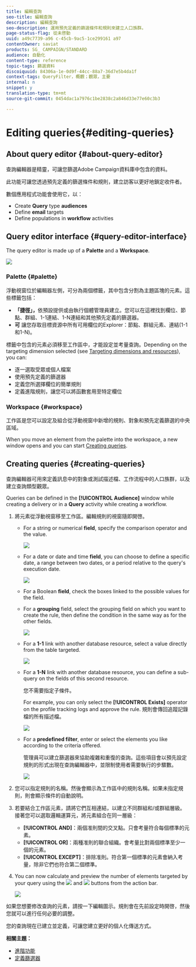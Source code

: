 ```yaml
---
title: 編輯查詢
seo-title: 編輯查詢
description: 編輯查詢
seo-description: 運用預先定義的篩選條件和規則來建立人口族群。
page-status-flag: 從未啓動
uuid: a49c7739-a96 c-45cb-9ac5-1ce299161 a97
contentOwner: saviat
products: SG_ CAMPAIGN/STANDARD
audience: 自動化
content-type: reference
topic-tags: 篩選資料
discoiquuid: 84306a-1e-0d9f-44cc-88a7-36d7e5b4da1f
context-tags: QueryFilter，概觀；觀眾，主要
internal: n
snippet: y
translation-type: tm+mt
source-git-commit: 0454dac1a7976c1be2838c2a846d33e77e60c3b3

---
```



# Editing queries{#editing-queries}

## About query editor {#about-query-editor}

查詢編輯器是精靈，可讓您篩選Adobe Campaign資料庫中包含的資料。

此功能可讓您透過預先定義的篩選條件和規則，建立訪客以更好地鎖定收件者。

數個應用程式功能會使用它，以：

* Create **Query** type **audiences**
* Define **email** targets
* Define populations in **workflow** activities

## Query editor interface {#query-editor-interface}

The query editor is made up of a **Palette** and a **Workspace**.

![](assets/query_editor_overview.png)

### Palette {#palette}

浮動視窗位於編輯器左側，可分為兩個標籤，其中包含分割為主題區塊的元素。這些標籤包括：

* **「捷徑」，**&#x200B;依預設提供或由執行個體管理員建立。您可以在這裡找到欄位、節點、群組、1-1連結、1-N連結和其他預先定義的篩選器。
* **可** 讓您存取目標資源中所有可用欄位的Explorer：節點、群組元素、連結(1-1和1-N)。

標籤中包含的元素必須移至工作區中，才能設定並考量查詢。Depending on the targeting dimension selected (see [Targeting dimensions and resources](../../automating/using/query.md#targeting-dimensions-and-resources)), you can:

* 逐一選取受眾或個人檔案
* 使用預先定義的篩選器
* 定義您所選擇欄位的簡單規則
* 定義進階規則，讓您可以將函數套用至特定欄位

### Workspace {#workspace}

工作區是您可以設定及組合從浮動視窗中新增的規則、對象和預先定義篩選的中央區域。

When you move an element from the palette into the workspace, a new window opens and you can start [Creating queries](../../automating/using/editing-queries.md#creating-queries).

## Creating queries {#creating-queries}

查詢編輯器可用來定義訊息中的對象或測試描述檔、工作流程中的人口族群，以及建立查詢類型觀眾。

Queries can be defined in the **[!UICONTROL Audience]** window while creating a delivery or in a **Query** activity while creating a workflow.

1. 將元素從浮動視窗移至工作區。編輯規則的視窗隨即開啓。

   * For a string or numerical **field**, specify the comparison operator and the value.

      ![](assets/query_editor_audience_definition2.png)

   * For a date or date and time **field**, you can choose to define a specific date, a range between two dates, or a period relative to the query's execution date.

      ![](assets/query_editor_date_field.png)

   * For a Boolean **field**, check the boxes linked to the possible values for the field.
   * For a **grouping** field, select the grouping field on which you want to create the rule, then define the condition in the same way as for the other fields.

      ![](assets/query_editor_audience_definition4.png)

   * For a **1-1** link with another database resource, select a value directly from the table targeted.

      ![](assets/query_editor_audience_definition5.png)

   * For a **1-N** link with another database resource, you can define a sub-query on the fields of this second resource.

      您不需要指定子條件。

      For example, you can only select the **[!UICONTROL Exists]** operator on the profile tracking logs and approve the rule. 規則會傳回追蹤記錄檔的所有描述檔。

      ![](assets/query_editor_audience_definition6.png)

   * For a **predefined filter**, enter or select the elements you like according to the criteria offered.

      管理員可以建立篩選器來協助複雜和重復的查詢。這些項目會以預先設定規則的形式出現在查詢編輯器中，並限制使用者需要執行的步驟數。

      ![](assets/query-editor_filter_email-audience_filter.png)

1. 您可以指定規則的名稱。然後會顯示為工作區中的規則名稱。如果未指定規則，則會顯示條件的自動說明。
1. 若要結合工作區元素，請將它們互相連結，以建立不同群組和/或群組層級。接著您可以選取邏輯運算元，將元素組合在同一層級：

   * **[!UICONTROL AND]**：兩個准則間的交叉點。只會考量符合每個標準的元素。
   * **[!UICONTROL OR]**：兩種准則的聯合組織。會考量比對兩個標準至少一個的元素。
   * **[!UICONTROL EXCEPT]**：排除准則。符合第一個標準的元素會納入考量，除非它們也符合第二個標準。

1. You can now calculate and preview the number of elements targeted by your query using the ![](assets/count.png) and ![](assets/preview.png) buttons from the action bar.

   ![](assets/query_editor_combining_rules.png)

如果您想要修改查詢的元素，請按一下編輯圖示。規則會在先前設定時開啓，然後您就可以進行任何必要的調整。

您的查詢現在已建立並定義，可讓您建立更好的個人化傳送方式。

**相關主題：**

* [進階功能](../../automating/using/advanced-expression-editing.md)
* [定義篩選器](../../developing/using/configuring-filter-definition.md)

